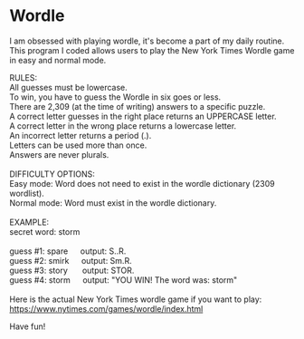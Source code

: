 # Wordle

I am obsessed with playing wordle, it's become a part of my daily routine. This program I coded allows users to play the New York Times Wordle game in easy and normal mode. 


RULES:\
All guesses must be lowercase.\
To win, you have to guess the Wordle in six goes or less.\
There are 2,309 (at the time of writing) answers to a specific puzzle.\
A correct letter guesses in the right place returns an UPPERCASE letter.\
A correct letter in the wrong place returns a lowercase letter.\
An incorrect letter returns a period (.).\
Letters can be used more than once.\
Answers are never plurals.\
\
DIFFICULTY OPTIONS:\
Easy mode: Word does not need to exist in the wordle dictionary (2309 wordlist).\
Normal mode: Word must exist in the wordle dictionary.\
\
EXAMPLE:\
secret word: storm\
\
guess #1: spare
&emsp;
output: S..R.\
guess #2: smirk
&emsp;
output: Sm.R.\
guess #3: story
&emsp;&nbsp;
output: STOR.\
guess #4: storm
&emsp;
output: "YOU WIN! The word was: storm"\
\
Here is the actual New York Times wordle game if you want to play:\
https://www.nytimes.com/games/wordle/index.html

Have fun!



